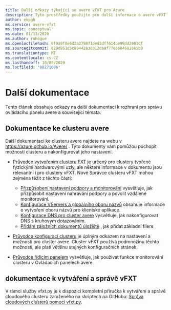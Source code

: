 ```yaml
---
title: Další odkazy týkající se avere vFXT pro Azure
description: Tyto prostředky použijte pro další informace o avere vFXT pro Azure, včetně dokumentace clusteru avere a dokumentace ke správě vFXT.
author: ekpgh
ms.service: avere-vfxt
ms.topic: conceptual
ms.date: 01/13/2020
ms.author: rohogue
ms.openlocfilehash: 6f9a9f8e6d2a279871ded3dff614be99dd2901df
ms.sourcegitcommit: 829d951d5c90442a38012daaf77e86046018e5b9
ms.translationtype: MT
ms.contentlocale: cs-CZ
ms.lasthandoff: 10/09/2020
ms.locfileid: "88271086"
---
```

# <a name="additional-documentation"></a>Další dokumentace

Tento článek obsahuje odkazy na další dokumentaci k rozhraní pro správu ovládacího panelu avere a související témata.

## <a name="avere-cluster-documentation"></a>Dokumentace ke clusteru avere

Další dokumentaci ke clusteru avere najdete na webu v <https://azure.github.io/Avere/> . Tyto dokumenty vám pomůžou pochopit možnosti clusteru a nakonfigurovat jeho nastavení.

* [Průvodce vytvořením clusteru FXT](<https://azure.github.io/Avere/#fxt_cluster>) je určený pro clustery tvořené fyzickými hardwarovými uzly, ale některé informace v dokumentu jsou relevantní i pro clustery vFXT. Nové Správce clusteru vFXT mohou zejména těžit z těchto částí:
  * [Přizpůsobení nastavení podpory a monitorování](<https://azure.github.io/Avere/legacy/create_cluster/4_8/html/config_support.html#config-support>) vysvětluje, jak přizpůsobit nastavení nahrávání podpory a povolit vzdálené monitorování.
  * [Konfigurace VServers a globálního oboru názvů](<https://azure.github.io/Avere/legacy/create_cluster/4_8/html/config_vserver.html#config-vserver>) obsahuje informace o vytvoření oboru názvů pro klientské aplikace.
  * [Konfigurace DNS pro cluster avere](<https://azure.github.io/Avere/legacy/create_cluster/4_8/html/config_network.html#dns-overview>) vysvětluje, jak nakonfigurovat DNS s kruhovým dotazováním.
  * [Přidání záložních dokumentů úložiště](<https://azure.github.io/Avere/legacy/create_cluster/4_8/html/config_core_filer.html#add-core-filer>) , jak přidat základní filers

* [Průvodce konfigurací clusteru](<https://azure.github.io/Avere/#operations>) je úplným odkazem na nastavení a možnosti pro cluster avere. Cluster vFXT používá podmnožinu těchto možností, ale platí většinu stejných konfiguračních stránek.

* [Průvodce řídicím panelem](<https://azure.github.io/Avere/#operations>) vysvětluje, jak používat funkce monitorování clusteru v Ovládacích panelech avere.

## <a name="vfxt-creation-and-management-documentation"></a>dokumentace k vytváření a správě vFXT

V rámci služby vfxt.py je k dispozici kompletní příručka k vytváření a správě cloudového clusteru založeného na skriptech na GitHubu: [Správa cloudových clusterů pomocí vfxt.py](https://github.com/Azure/AvereSDK/blob/master/docs/README.md).
